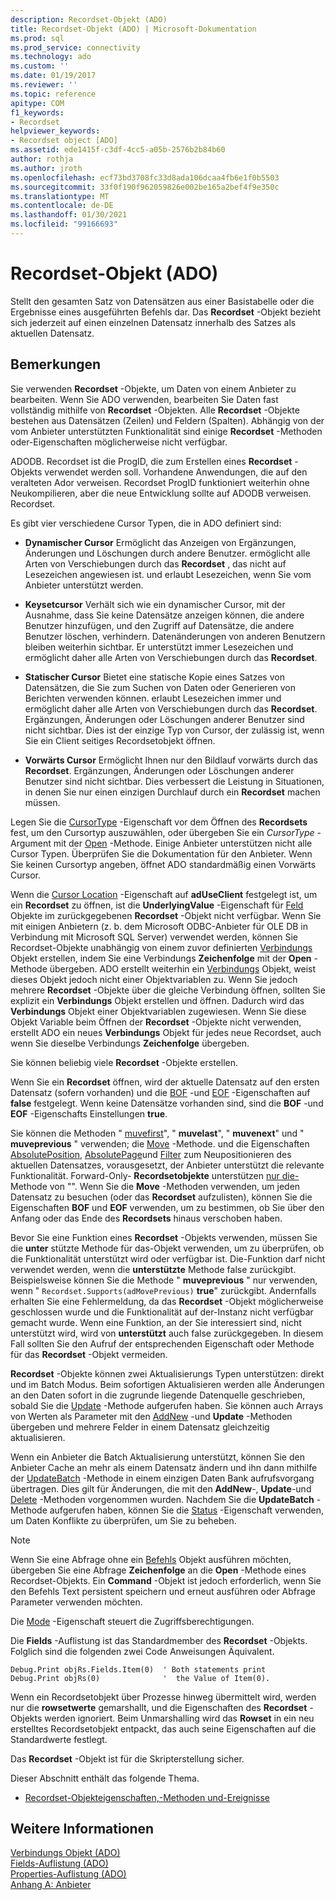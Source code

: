 ```yaml
---
description: Recordset-Objekt (ADO)
title: Recordset-Objekt (ADO) | Microsoft-Dokumentation
ms.prod: sql
ms.prod_service: connectivity
ms.technology: ado
ms.custom: ''
ms.date: 01/19/2017
ms.reviewer: ''
ms.topic: reference
apitype: COM
f1_keywords:
- Recordset
helpviewer_keywords:
- Recordset object [ADO]
ms.assetid: ede1415f-c3df-4cc5-a05b-2576b2b84b60
author: rothja
ms.author: jroth
ms.openlocfilehash: ecf73bd3708fc33d8ada106dcaa4fb6e1f0b5503
ms.sourcegitcommit: 33f0f190f962059826e002be165a2bef4f9e350c
ms.translationtype: MT
ms.contentlocale: de-DE
ms.lasthandoff: 01/30/2021
ms.locfileid: "99166693"
---
```

# <a name="recordset-object-ado"></a>Recordset-Objekt (ADO)
Stellt den gesamten Satz von Datensätzen aus einer Basistabelle oder die Ergebnisse eines ausgeführten Befehls dar. Das **Recordset** -Objekt bezieht sich jederzeit auf einen einzelnen Datensatz innerhalb des Satzes als aktuellen Datensatz.  
  
## <a name="remarks"></a>Bemerkungen  
 Sie verwenden **Recordset** -Objekte, um Daten von einem Anbieter zu bearbeiten. Wenn Sie ADO verwenden, bearbeiten Sie Daten fast vollständig mithilfe von **Recordset** -Objekten. Alle **Recordset** -Objekte bestehen aus Datensätzen (Zeilen) und Feldern (Spalten). Abhängig von der vom Anbieter unterstützten Funktionalität sind einige **Recordset** -Methoden oder-Eigenschaften möglicherweise nicht verfügbar.  
  
 ADODB. Recordset ist die ProgID, die zum Erstellen eines **Recordset** -Objekts verwendet werden soll. Vorhandene Anwendungen, die auf den veralteten Ador verweisen. Recordset ProgID funktioniert weiterhin ohne Neukompilieren, aber die neue Entwicklung sollte auf ADODB verweisen. Recordset.  
  
 Es gibt vier verschiedene Cursor Typen, die in ADO definiert sind:  
  
-   **Dynamischer Cursor** Ermöglicht das Anzeigen von Ergänzungen, Änderungen und Löschungen durch andere Benutzer. ermöglicht alle Arten von Verschiebungen durch das **Recordset** , das nicht auf Lesezeichen angewiesen ist. und erlaubt Lesezeichen, wenn Sie vom Anbieter unterstützt werden.  
  
-   **Keysetcursor** Verhält sich wie ein dynamischer Cursor, mit der Ausnahme, dass Sie keine Datensätze anzeigen können, die andere Benutzer hinzufügen, und den Zugriff auf Datensätze, die andere Benutzer löschen, verhindern. Datenänderungen von anderen Benutzern bleiben weiterhin sichtbar. Er unterstützt immer Lesezeichen und ermöglicht daher alle Arten von Verschiebungen durch das **Recordset**.  
  
-   **Statischer Cursor** Bietet eine statische Kopie eines Satzes von Datensätzen, die Sie zum Suchen von Daten oder Generieren von Berichten verwenden können. erlaubt Lesezeichen immer und ermöglicht daher alle Arten von Verschiebungen durch das **Recordset**. Ergänzungen, Änderungen oder Löschungen anderer Benutzer sind nicht sichtbar. Dies ist der einzige Typ von Cursor, der zulässig ist, wenn Sie ein  Client seitiges Recordsetobjekt öffnen.  
  
-   **Vorwärts Cursor** Ermöglicht Ihnen nur den Bildlauf vorwärts durch das **Recordset**. Ergänzungen, Änderungen oder Löschungen anderer Benutzer sind nicht sichtbar. Dies verbessert die Leistung in Situationen, in denen Sie nur einen einzigen Durchlauf durch ein **Recordset** machen müssen.  
  
 Legen Sie die [CursorType](./cursortype-property-ado.md) -Eigenschaft vor dem Öffnen des **Recordsets** fest, um den Cursortyp auszuwählen, oder übergeben Sie ein *CursorType* -Argument mit der [Open](./open-method-ado-recordset.md) -Methode. Einige Anbieter unterstützen nicht alle Cursor Typen. Überprüfen Sie die Dokumentation für den Anbieter. Wenn Sie keinen Cursortyp angeben, öffnet ADO standardmäßig einen Vorwärts Cursor.  
  
 Wenn die [Cursor Location](./cursorlocation-property-ado.md) -Eigenschaft auf **adUseClient** festgelegt ist, um ein **Recordset** zu öffnen, ist die **UnderlyingValue** -Eigenschaft für [Feld](./field-object.md) Objekte im zurückgegebenen **Recordset** -Objekt nicht verfügbar. Wenn Sie mit einigen Anbietern (z. b. dem Microsoft ODBC-Anbieter für OLE DB in Verbindung mit Microsoft SQL Server) verwendet werden, können Sie Recordset-Objekte unabhängig von einem zuvor definierten [Verbindungs](./connection-object-ado.md) Objekt erstellen, indem Sie eine Verbindungs **Zeichenfolge** mit der **Open** -Methode übergeben. ADO erstellt weiterhin ein [Verbindungs](./connection-object-ado.md) Objekt, weist dieses Objekt jedoch nicht einer Objektvariablen zu. Wenn Sie jedoch mehrere **Recordset** -Objekte über die gleiche Verbindung öffnen, sollten Sie explizit ein **Verbindungs** Objekt erstellen und öffnen. Dadurch wird das **Verbindungs** Objekt einer Objektvariablen zugewiesen. Wenn Sie diese Objekt Variable beim Öffnen der **Recordset** -Objekte nicht verwenden, erstellt ADO ein neues **Verbindungs** Objekt für jedes neue Recordset, auch wenn Sie dieselbe Verbindungs **Zeichenfolge** übergeben.  
  
 Sie können beliebig viele **Recordset** -Objekte erstellen.  
  
 Wenn Sie ein **Recordset** öffnen, wird der aktuelle Datensatz auf den ersten Datensatz (sofern vorhanden) und die [BOF](./bof-eof-properties-ado.md) -und [EOF](./bof-eof-properties-ado.md) -Eigenschaften auf **false** festgelegt. Wenn keine Datensätze vorhanden sind, sind die **BOF** -und **EOF** -Eigenschafts Einstellungen **true**.  
  
 Sie können die Methoden " [muvefirst](./movefirst-movelast-movenext-and-moveprevious-methods-ado.md)", " **muvelast**", " **muvenext**" und " **muveprevious** " verwenden; die [Move](./move-method-ado.md) -Methode. und die Eigenschaften [AbsolutePosition](./absoluteposition-property-ado.md), [AbsolutePage](./absolutepage-property-ado.md)und [Filter](./filter-property.md) zum Neupositionieren des aktuellen Datensatzes, vorausgesetzt, der Anbieter unterstützt die relevante Funktionalität. Forward-Only- **Recordsetobjekte** unterstützen [nur die-](./movefirst-movelast-movenext-and-moveprevious-methods-ado.md) Methode von "". Wenn Sie die **Move** -Methoden verwenden, um jeden Datensatz zu besuchen (oder das **Recordset** aufzulisten), können Sie die Eigenschaften **BOF** und **EOF** verwenden, um zu bestimmen, ob Sie über den Anfang oder das Ende des **Recordsets** hinaus verschoben haben.  
  
 Bevor Sie eine Funktion eines **Recordset** -Objekts verwenden, müssen Sie die **unter** stützte Methode für das-Objekt verwenden, um zu überprüfen, ob die Funktionalität unterstützt wird oder verfügbar ist. Die-Funktion darf nicht verwendet werden, wenn die **unterstützte** Methode false zurückgibt. Beispielsweise können Sie die Methode " **muveprevious** " nur verwenden, wenn " `Recordset.Supports(adMovePrevious)` **true**" zurückgibt. Andernfalls erhalten Sie eine Fehlermeldung, da das **Recordset** -Objekt möglicherweise geschlossen wurde und die Funktionalität auf der-Instanz nicht verfügbar gemacht wurde. Wenn eine Funktion, an der Sie interessiert sind, nicht unterstützt wird, wird von **unterstützt** auch false zurückgegeben. In diesem Fall sollten Sie den Aufruf der entsprechenden Eigenschaft oder Methode für das **Recordset** -Objekt vermeiden.  
  
 **Recordset** -Objekte können zwei Aktualisierungs Typen unterstützen: direkt und im Batch Modus. Beim sofortigen Aktualisieren werden alle Änderungen an den Daten sofort in die zugrunde liegende Datenquelle geschrieben, sobald Sie die [Update](./update-method.md) -Methode aufgerufen haben. Sie können auch Arrays von Werten als Parameter mit den [AddNew](./addnew-method-ado.md) -und **Update** -Methoden übergeben und mehrere Felder in einem Datensatz gleichzeitig aktualisieren.  
  
 Wenn ein Anbieter die Batch Aktualisierung unterstützt, können Sie den Anbieter Cache an mehr als einem Datensatz ändern und ihn dann mithilfe der [UpdateBatch](./updatebatch-method.md) -Methode in einem einzigen Daten Bank aufrufsvorgang übertragen. Dies gilt für Änderungen, die mit den **AddNew**-, **Update**-und [Delete](./delete-method-ado-recordset.md) -Methoden vorgenommen wurden. Nachdem Sie die **UpdateBatch** -Methode aufgerufen haben, können Sie die [Status](./status-property-ado-recordset.md) -Eigenschaft verwenden, um Daten Konflikte zu überprüfen, um Sie zu beheben.  
  
> [!NOTE]
>  Wenn Sie eine Abfrage ohne ein [Befehls](./command-object-ado.md) Objekt ausführen möchten, übergeben Sie eine Abfrage **Zeichenfolge** an die **Open** -Methode eines Recordset-Objekts. Ein **Command** -Objekt ist jedoch erforderlich, wenn Sie den Befehls Text persistent speichern und erneut ausführen oder Abfrage Parameter verwenden möchten.  
  
 Die [Mode](./mode-property-ado.md) -Eigenschaft steuert die Zugriffsberechtigungen.  
  
 Die **Fields** -Auflistung ist das Standardmember des **Recordset** -Objekts. Folglich sind die folgenden zwei Code Anweisungen Äquivalent.  
  
```  
Debug.Print objRs.Fields.Item(0)  ' Both statements print   
Debug.Print objRs(0)              '  the Value of Item(0).  
```  
  
 Wenn ein  Recordsetobjekt über Prozesse hinweg übermittelt wird, werden nur die **rowsetwerte** gemarshallt, und die Eigenschaften des **Recordset** -Objekts werden ignoriert. Beim Unmarshalling wird das **Rowset** in ein neu erstelltes Recordsetobjekt entpackt, das auch seine Eigenschaften auf die Standardwerte festlegt.   
  
 Das **Recordset** -Objekt ist für die Skripterstellung sicher.  
  
 Dieser Abschnitt enthält das folgende Thema.  
  
-   [Recordset-Objekteigenschaften,-Methoden und-Ereignisse](./recordset-object-properties-methods-and-events.md)  
  
## <a name="see-also"></a>Weitere Informationen  
 [Verbindungs Objekt (ADO)](./connection-object-ado.md)   
 [Fields-Auflistung (ADO)](./fields-collection-ado.md)   
 [Properties-Auflistung (ADO)](./properties-collection-ado.md)   
 [Anhang A: Anbieter](../../guide/appendixes/appendix-a-providers.md)